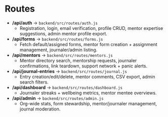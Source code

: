 # Routes

- **/api/auth** → `backend/src/routes/auth.js`
  - Registration, login, email verification, profile CRUD, mentor expertise suggestions, admin mentor profile export.
- **/api/forms** → `backend/src/routes/forms.js`
  - Fetch default/assigned forms, mentor form creation + assignment management, journaler/admin listing.
- **/api/mentors** → `backend/src/routes/mentors.js`
  - Mentor directory search, mentorship requests, journaler confirmations, link teardown, support network + panic alerts.
- **/api/journal-entries** → `backend/src/routes/journal.js`
  - Entry creation/edit/delete, mentor comments, CSV export, admin search filters.
- **/api/dashboard** → `backend/src/routes/dashboard.js`
  - Journaler streaks + wellbeing metrics, mentor mentee overviews.
- **/api/admin** → `backend/src/routes/admin.js`
  - Org-wide stats, form stewardship, mentor/journaler management, journal moderation.
